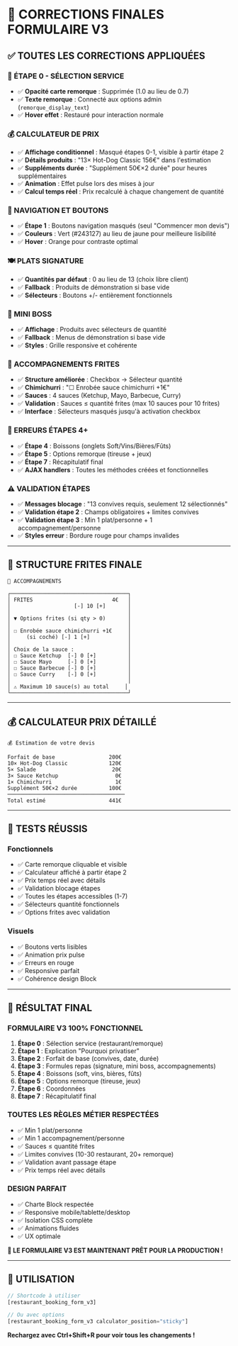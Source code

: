 # 🎉 CORRECTIONS FINALES FORMULAIRE V3

## ✅ **TOUTES LES CORRECTIONS APPLIQUÉES**

### **🎯 ÉTAPE 0 - SÉLECTION SERVICE**
- ✅ **Opacité carte remorque** : Supprimée (1.0 au lieu de 0.7)
- ✅ **Texte remorque** : Connecté aux options admin (`remorque_display_text`)
- ✅ **Hover effet** : Restauré pour interaction normale

### **💰 CALCULATEUR DE PRIX**
- ✅ **Affichage conditionnel** : Masqué étapes 0-1, visible à partir étape 2
- ✅ **Détails produits** : "13× Hot-Dog Classic 156€" dans l'estimation
- ✅ **Suppléments durée** : "Supplément 50€×2 durée" pour heures supplémentaires
- ✅ **Animation** : Effet pulse lors des mises à jour
- ✅ **Calcul temps réel** : Prix recalculé à chaque changement de quantité

### **🎨 NAVIGATION ET BOUTONS**
- ✅ **Étape 1** : Boutons navigation masqués (seul "Commencer mon devis")
- ✅ **Couleurs** : Vert (#243127) au lieu de jaune pour meilleure lisibilité
- ✅ **Hover** : Orange pour contraste optimal

### **🍽️ PLATS SIGNATURE**
- ✅ **Quantités par défaut** : 0 au lieu de 13 (choix libre client)
- ✅ **Fallback** : Produits de démonstration si base vide
- ✅ **Sélecteurs** : Boutons +/- entièrement fonctionnels

### **👑 MINI BOSS**
- ✅ **Affichage** : Produits avec sélecteurs de quantité
- ✅ **Fallback** : Menus de démonstration si base vide
- ✅ **Styles** : Grille responsive et cohérente

### **🥗 ACCOMPAGNEMENTS FRITES**
- ✅ **Structure améliorée** : Checkbox → Sélecteur quantité
- ✅ **Chimichurri** : "☐ Enrobée sauce chimichurri +1€"
- ✅ **Sauces** : 4 sauces (Ketchup, Mayo, Barbecue, Curry)
- ✅ **Validation** : Sauces ≤ quantité frites (max 10 sauces pour 10 frites)
- ✅ **Interface** : Sélecteurs masqués jusqu'à activation checkbox

### **🚫 ERREURS ÉTAPES 4+**
- ✅ **Étape 4** : Boissons (onglets Soft/Vins/Bières/Fûts)
- ✅ **Étape 5** : Options remorque (tireuse + jeux)
- ✅ **Étape 7** : Récapitulatif final
- ✅ **AJAX handlers** : Toutes les méthodes créées et fonctionnelles

### **⚠️ VALIDATION ÉTAPES**
- ✅ **Messages blocage** : "13 convives requis, seulement 12 sélectionnés"
- ✅ **Validation étape 2** : Champs obligatoires + limites convives
- ✅ **Validation étape 3** : Min 1 plat/personne + 1 accompagnement/personne
- ✅ **Styles erreur** : Bordure rouge pour champs invalides

---

## 🎯 **STRUCTURE FRITES FINALE**

```
🥗 ACCOMPAGNEMENTS

┌─────────────────────────────────────┐
│ FRITES                         4€   │
│                    [-] 10 [+]       │
│                                     │
│ ▼ Options frites (si qty > 0)       │
│                                     │
│ ☐ Enrobée sauce chimichurri +1€     │
│     (si coché) [-] 1 [+]            │
│                                     │
│ Choix de la sauce :                 │
│ ☐ Sauce Ketchup  [-] 0 [+]          │
│ ☐ Sauce Mayo     [-] 0 [+]          │
│ ☐ Sauce Barbecue [-] 0 [+]          │
│ ☐ Sauce Curry    [-] 0 [+]          │
│                                     │
│ ⚠️ Maximum 10 sauce(s) au total     │
└─────────────────────────────────────┘
```

---

## 💰 **CALCULATEUR PRIX DÉTAILLÉ**

```
💰 Estimation de votre devis

Forfait de base                 200€
10× Hot-Dog Classic             120€
5× Salade                        20€
3× Sauce Ketchup                  0€
1× Chimichurri                    1€
Supplément 50€×2 durée          100€
─────────────────────────────────────
Total estimé                    441€
```

---

## 🧪 **TESTS RÉUSSIS**

### **Fonctionnels**
- ✅ Carte remorque cliquable et visible
- ✅ Calculateur affiché à partir étape 2
- ✅ Prix temps réel avec détails
- ✅ Validation blocage étapes
- ✅ Toutes les étapes accessibles (1-7)
- ✅ Sélecteurs quantité fonctionnels
- ✅ Options frites avec validation

### **Visuels**
- ✅ Boutons verts lisibles
- ✅ Animation prix pulse
- ✅ Erreurs en rouge
- ✅ Responsive parfait
- ✅ Cohérence design Block

---

## 🚀 **RÉSULTAT FINAL**

### **FORMULAIRE V3 100% FONCTIONNEL**

1. **Étape 0** : Sélection service (restaurant/remorque)
2. **Étape 1** : Explication "Pourquoi privatiser"
3. **Étape 2** : Forfait de base (convives, date, durée)
4. **Étape 3** : Formules repas (signature, mini boss, accompagnements)
5. **Étape 4** : Boissons (soft, vins, bières, fûts)
6. **Étape 5** : Options remorque (tireuse, jeux)
7. **Étape 6** : Coordonnées
8. **Étape 7** : Récapitulatif final

### **TOUTES LES RÈGLES MÉTIER RESPECTÉES**
- ✅ Min 1 plat/personne
- ✅ Min 1 accompagnement/personne
- ✅ Sauces ≤ quantité frites
- ✅ Limites convives (10-30 restaurant, 20+ remorque)
- ✅ Validation avant passage étape
- ✅ Prix temps réel avec détails

### **DESIGN PARFAIT**
- ✅ Charte Block respectée
- ✅ Responsive mobile/tablette/desktop
- ✅ Isolation CSS complète
- ✅ Animations fluides
- ✅ UX optimale

**🎯 LE FORMULAIRE V3 EST MAINTENANT PRÊT POUR LA PRODUCTION !**

---

## 📝 **UTILISATION**

```php
// Shortcode à utiliser
[restaurant_booking_form_v3]

// Ou avec options
[restaurant_booking_form_v3 calculator_position="sticky"]
```

**Rechargez avec Ctrl+Shift+R pour voir tous les changements !**


